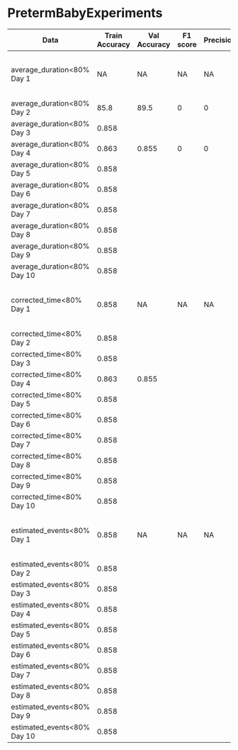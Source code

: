# PretermBabyExperiments

| Data | Train Accuracy | Val Accuracy| F1 score | Precision | Recall | Model | Remarks | Features | Reviewer |
| --- | --- | --- | --- | --- | --- | --- | --- | --- | --- |
| average_duration<80% Day 1 | NA | NA | NA | NA | NA | Logistic Regression| Day 1 has no ROP valid data |  | A |
| average_duration<80% Day 2 | 85.8  | 89.5 | 0 | 0 | 0| Logistic Regression| |  | A |
| average_duration<80% Day 3 | 0.858  |  | | | | Logistic Regression| |  | A |
| average_duration<80% Day 4 | 0.863  | 0.855| 0 | 0 | 0 | Logistic Regression| |  | A |
| average_duration<80% Day 5 | 0.858  |  | | | | Logistic Regression| |  | A |
| average_duration<80% Day 6 | 0.858  |  | | | | Logistic Regression| |  | A |
| average_duration<80% Day 7 | 0.858  |  | | | | Logistic Regression| |  | A |
| average_duration<80% Day 8 | 0.858  |  | | | | Logistic Regression| |  | A |
| average_duration<80% Day 9 | 0.858  |  | | | | Logistic Regression| |  | A |
| average_duration<80% Day 10 | 0.858  |  | | | | Logistic Regression| |  | A |
| corrected_time<80% Day 1| 0.858  | NA | NA | NA | NA | Logistic Regression| Day 1 has no ROP valid data |  | A |
| corrected_time<80% Day 2| 0.858  |  | | | | Logistic Regression| |  | A |
| corrected_time<80% Day 3| 0.858  |  | | | | Logistic Regression| |  | A |
| corrected_time<80% Day 4| 0.863  | 0.855 | | | | Logistic Regression| |  | A |
| corrected_time<80% Day 5| 0.858  |  | | | | Logistic Regression| |  | A |
| corrected_time<80% Day 6| 0.858  |  | | | | Logistic Regression| |  | A |
| corrected_time<80% Day 7| 0.858  |  | | | | Logistic Regression| |  | A |
| corrected_time<80% Day 8| 0.858  |  | | | | Logistic Regression| |  | A |
| corrected_time<80% Day 9| 0.858  |  | | | | Logistic Regression| |  | A |
| corrected_time<80% Day 10| 0.858  |  | | | | Logistic Regression| |  | A |
| estimated_events<80% Day 1| 0.858  | NA | NA | NA | NA | Logistic Regression| Day 1 has no ROP valid data|  | A |
| estimated_events<80% Day 2| 0.858  |  | | | | Logistic Regression| |  | A |
| estimated_events<80% Day 3| 0.858  |  | | | | Logistic Regression| |  | A |
| estimated_events<80% Day 4| 0.858  |  | | | | Logistic Regression| |  | A |
| estimated_events<80% Day 5| 0.858  |  | | | | Logistic Regression| |  | A |
| estimated_events<80% Day 6| 0.858  |  | | | | Logistic Regression| |  | A |
| estimated_events<80% Day 7| 0.858  |  | | | | Logistic Regression| |  | A |
| estimated_events<80% Day 8| 0.858  |  | | | | Logistic Regression| |  | A |
| estimated_events<80% Day 9| 0.858  |  | | | | Logistic Regression| |  | A |
| estimated_events<80% Day 10| 0.858  |  | | | | Logistic Regression| |  | A |



